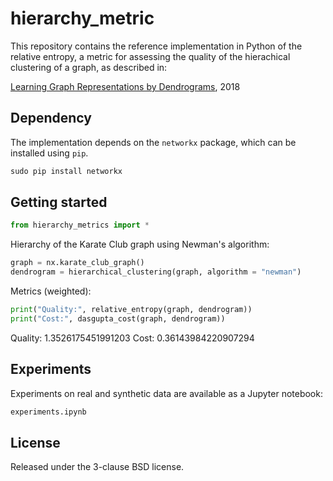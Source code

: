 # hierarchy_metric

This repository contains the reference implementation in Python of the relative entropy, a metric for assessing the quality of the hierachical clustering of a graph, as described in:

[Learning Graph Representations by Dendrograms](http://arxiv.org/abs/1807.05087), 2018

## Dependency

The implementation depends on the `networkx` package,
which can be installed using `pip`.

```python
sudo pip install networkx
```

## Getting started

```python
from hierarchy_metrics import *
```

Hierarchy of the Karate Club graph using Newman's algorithm:

```python
graph = nx.karate_club_graph()
dendrogram = hierarchical_clustering(graph, algorithm = "newman")
```

Metrics (weighted):
 
```python
print("Quality:", relative_entropy(graph, dendrogram))
print("Cost:", dasgupta_cost(graph, dendrogram))
```
Quality: 1.3526175451991203
Cost: 0.36143984220907294

## Experiments

Experiments on real and synthetic data are available as a Jupyter notebook:

```python
experiments.ipynb
```

## License


Released under the 3-clause BSD license.

